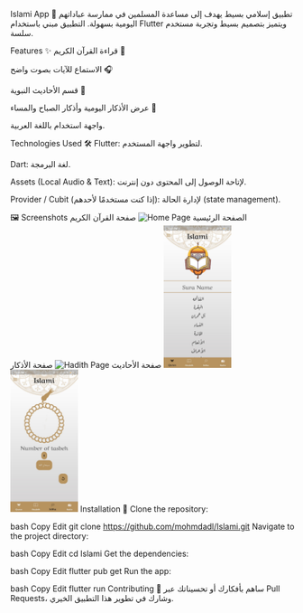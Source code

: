 Islami App 🕌
تطبيق إسلامي بسيط يهدف إلى مساعدة المسلمين في ممارسة عباداتهم اليومية بسهولة.
التطبيق مبني باستخدام Flutter ويتميز بتصميم بسيط وتجربة مستخدم سلسة.

Features ✨
قراءة القرآن الكريم 📖

الاستماع للآيات بصوت واضح 🎧

قسم الأحاديث النبوية 📜

عرض الأذكار اليومية وأذكار الصباح والمساء 💬

واجهة استخدام باللغة العربية.

Technologies Used 🛠️
Flutter: لتطوير واجهة المستخدم.

Dart: لغة البرمجة.

Assets (Local Audio & Text): لإتاحة الوصول إلى المحتوى دون إنترنت.

Provider / Cubit (إذا كنت مستخدمًا لأحدهم): لإدارة الحالة (state management).

🖼️ Screenshots
الصفحة الرئيسية
<img src="screenshots/home.jpg" alt="Home Page" width="120"/>
صفحة القرآن الكريم
<img src="screenshots/quran.jpg" alt="Quran Page" width="120"/>
صفحة الأحاديث
<img src="screenshots/hadith.jpg" alt="Hadith Page" width="120"/>
صفحة الأذكار
<img src="screenshots/azkar.jpg" alt="Azkar Page" width="120"/>
Installation 🚀
Clone the repository:

bash
Copy
Edit
git clone https://github.com/mohmdadl/Islami.git
Navigate to the project directory:

bash
Copy
Edit
cd Islami
Get the dependencies:

bash
Copy
Edit
flutter pub get
Run the app:

bash
Copy
Edit
flutter run
Contributing 🤝
ساهم بأفكارك أو تحسيناتك عبر Pull Requests، وشارك في تطوير هذا التطبيق الخيري.
